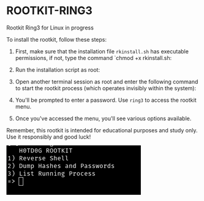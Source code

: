 # ROOTKIT-RING3
Rootkit Ring3 for Linux in progress

To install the rootkit, follow these steps:
1. First, make sure that the installation file `rkinstall.sh` has executable permissions, if not, type the command `chmod +x rkinstall.sh:

2. Run the installation script as root:

3. Open another terminal session as root and enter the following command to start the rootkit process (which operates invisibly within the system):

4. You'll be prompted to enter a password. Use `ring3` to access the rootkit menu.

5. Once you've accessed the menu, you'll see various options available.

Remember, this rootkit is intended for educational purposes and study only. Use it responsibly and good luck!

![R4idB0y](img.png)

